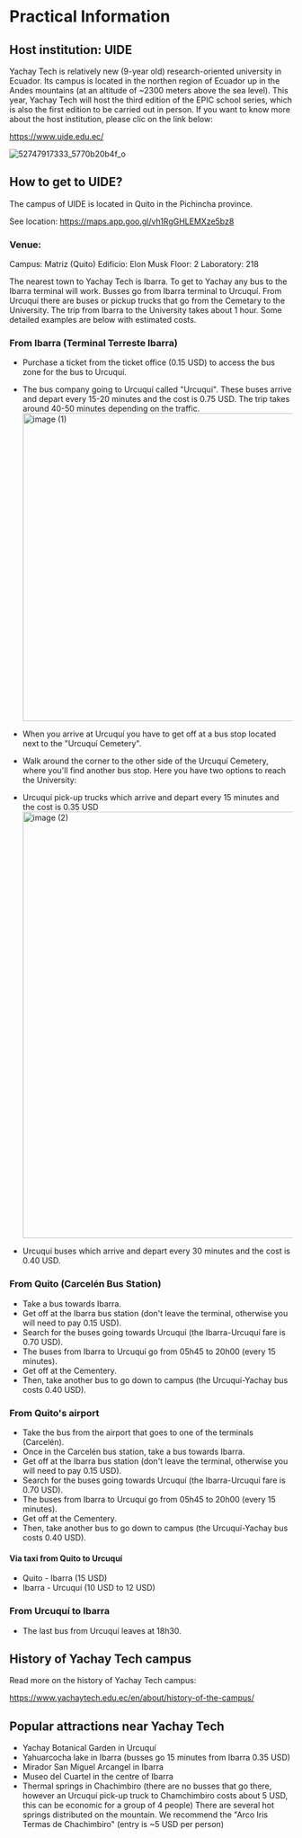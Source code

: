 # Practical Information

## Host institution: UIDE

Yachay Tech is relatively new (9-year old) research-oriented university in Ecuador. Its campus is located in the northen region of Ecuador up in the Andes mountains (at an altitude of ~2300 meters above the sea level). This year, Yachay Tech will host the third edition of the EPIC school series, which is also the first edition to be carried out in person. If you want to know more about the host institution, please clic on the link below:

https://www.uide.edu.ec/

![52747917333_5770b20b4f_o](https://github.com/ciencialatitud0/EPIC_4/assets/30240951/bf0c66fc-89f2-4796-b780-5b339cf1c451)


## How to get to UIDE?

The campus of UIDE is located in Quito in the Pichincha province.

See location: https://maps.app.goo.gl/vh1RgGHLEMXze5bz8

### Venue:

Campus: Matriz (Quito)
Edificio: Elon Musk
Floor: 2
Laboratory: 218

The nearest town to Yachay Tech is Ibarra. To get to Yachay any bus to the Ibarra terminal will work. Busses go from Ibarra terminal to Urcuquí. From Urcuquí there are buses or pickup trucks that go from the Cemetary to the University. The trip from Ibarra to the University takes about 1 hour. Some detailed examples are below with estimated costs.

### From Ibarra (Terminal Terreste Ibarra)
-  Purchase a ticket from the ticket office (0.15 USD) to access the bus zone for the bus to Urcuquí.
-  The bus company going to Urcuquí called "Urcuqui". These buses arrive and depart every 15-20 minutes and the cost is 0.75 USD. The trip takes around 40-50 minutes depending on the traffic. <img width="548" alt="image (1)" src="https://github.com/ciencialatitud0/EPIC_3/assets/37318512/85b802e5-c38d-4e2b-aeed-65351d19c0ad">

-  When you arrive at Urcuquí you have to get off at a bus stop located next to the "Urcuquí Cemetery".
-  Walk around the corner to the other side of the Urcuquí Cemetery, where you'll find another bus stop. Here you have two options to reach the University:
  - Urcuquí pick-up trucks which arrive and depart every 15 minutes and the cost is 0.35 USD <img width="759" alt="image (2)" src="https://github.com/ciencialatitud0/EPIC_3/assets/37318512/96c2943f-b270-4b27-84b9-2ee37295c9f7">

  - Urcuquí buses which arrive and depart every 30 minutes and the cost is 0.40 USD.


### From Quito (Carcelén Bus Station)
- Take a bus towards Ibarra.
- Get off at the Ibarra bus station (don't leave the terminal, otherwise you will need to pay 0.15 USD).
- Search for the buses going towards Urcuquí (the Ibarra-Urcuquí fare is 0.70 USD).
- The buses from Ibarra to Urcuquí go from 05h45 to 20h00 (every 15 minutes).
- Get off at the Cementery.
- Then, take another bus to go down to campus (the Urcuquí-Yachay bus costs 0.40 USD).


### From Quito's airport
- Take the bus from the airport that goes to one of the terminals (Carcelén).
- Once in the Carcelén bus station, take a bus towards Ibarra.
- Get off at the Ibarra bus station (don't leave the terminal, otherwise you will need to pay 0.15 USD).
- Search for the buses going towards Urcuquí (the Ibarra-Urcuquí fare is 0.70 USD).
- The buses from Ibarra to Urcuquí go from 05h45 to 20h00 (every 15 minutes).
- Get off at the Cementery.
- Then, take another bus to go down to campus (the Urcuquí-Yachay bus costs 0.40 USD).

#### Via taxi from Quito to Urcuquí
- Quito - Ibarra (15 USD)
- Ibarra - Urcuquí (10 USD to 12 USD)

### From Urcuquí to Ibarra
- The last bus from Urcuquí leaves at 18h30.


## History of Yachay Tech campus

Read more on the history of Yachay Tech campus:

https://www.yachaytech.edu.ec/en/about/history-of-the-campus/

## Popular attractions near Yachay Tech
- Yachay Botanical Garden in Urcuquí
- Yahuarcocha lake in Ibarra (busses go 15 minutes from Ibarra 0.35 USD)
- Mirador San Miguel Arcangel in Ibarra
- Museo del Cuartel in the centre of Ibarra
- Thermal springs in Chachimbiro (there are no busses that go there, however an Urcuquí pick-up truck to Chamchimbiro costs about 5 USD, this can be economic for a group of 4 people) There are several hot springs distributed on the mountain. We recommend the "Arco Iris Termas de Chachimbiro" (entry is ~5 USD per person) 
